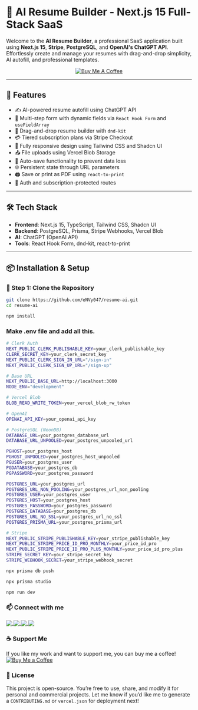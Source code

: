 # 🧠 AI Resume Builder - Next.js 15 Full-Stack SaaS

Welcome to the **AI Resume Builder**, a professional SaaS application built using **Next.js 15**, **Stripe**, **PostgreSQL**, and **OpenAI's ChatGPT API**. Effortlessly create and manage your resumes with drag-and-drop simplicity, AI autofill, and professional templates.



<p align="center">
  <a href="https://www.buymeacoffee.com/narayanverma" target="_blank">
    <img src="https://img.shields.io/badge/-Buy%20me%20a%20coffee-FFDD00?logo=buy-me-a-coffee&logoColor=black&style=for-the-badge" alt="Buy Me A Coffee" />
  </a>
</p>


---

## 🚀 Features

- ✍️ AI-powered resume autofill using ChatGPT API
- 📝 Multi-step form with dynamic fields via `React Hook Form` and `useFieldArray`
- 🧲 Drag-and-drop resume builder with `dnd-kit`
- 💳 Tiered subscription plans via Stripe Checkout
- 📱 Fully responsive design using Tailwind CSS and Shadcn UI
- 📤 File uploads using Vercel Blob Storage
- 💾 Auto-save functionality to prevent data loss
- 🌐 Persistent state through URL parameters
- 🖨️ Save or print as PDF using `react-to-print`
- 🔐 Auth and subscription-protected routes

---

## 🛠 Tech Stack

- **Frontend**: Next.js 15, TypeScript, Tailwind CSS, Shadcn UI
- **Backend**: PostgreSQL, Prisma, Stripe Webhooks, Vercel Blob
- **AI**: ChatGPT (OpenAI API)
- **Tools**: React Hook Form, dnd-kit, react-to-print

---

## 📦 Installation & Setup

### 🔹 Step 1: Clone the Repository

```bash
git clone https://github.com/eNVy047/resume-ai.git
cd resume-ai
```

```bash
npm install
```
### Make .env file and add all this.
```bash
# Clerk Auth
NEXT_PUBLIC_CLERK_PUBLISHABLE_KEY=your_clerk_publishable_key
CLERK_SECRET_KEY=your_clerk_secret_key
NEXT_PUBLIC_CLERK_SIGN_IN_URL="/sign-in"
NEXT_PUBLIC_CLERK_SIGN_UP_URL="/sign-up"

# Base URL
NEXT_PUBLIC_BASE_URL=http://localhost:3000
NODE_ENV="development"

# Vercel Blob
BLOB_READ_WRITE_TOKEN=your_vercel_blob_rw_token

# OpenAI
OPENAI_API_KEY=your_openai_api_key

# PostgreSQL (NeonDB)
DATABASE_URL=your_postgres_database_url
DATABASE_URL_UNPOOLED=your_postgres_unpooled_url

PGHOST=your_postgres_host
PGHOST_UNPOOLED=your_postgres_host_unpooled
PGUSER=your_postgres_user
PGDATABASE=your_postgres_db
PGPASSWORD=your_postgres_password

POSTGRES_URL=your_postgres_url
POSTGRES_URL_NON_POOLING=your_postgres_url_non_pooling
POSTGRES_USER=your_postgres_user
POSTGRES_HOST=your_postgres_host
POSTGRES_PASSWORD=your_postgres_password
POSTGRES_DATABASE=your_postgres_db
POSTGRES_URL_NO_SSL=your_postgres_url_no_ssl
POSTGRES_PRISMA_URL=your_postgres_prisma_url

# Stripe
NEXT_PUBLIC_STRIPE_PUBLISHABLE_KEY=your_stripe_publishable_key
NEXT_PUBLIC_STRIPE_PRICE_ID_PRO_MONTHLY=your_price_id_pro
NEXT_PUBLIC_STRIPE_PRICE_ID_PRO_PLUS_MONTHLY=your_price_id_pro_plus
STRIPE_SECRET_KEY=your_stripe_secret_key
STRIPE_WEBHOOK_SECRET=your_stripe_webhook_secret

```
```bash
npx prisma db push
```

```bash
npx prisma studio
```

```bash
npm run dev
```


### 📫 Connect with me

<p align="left">
  <a href="mailto:narayan7154@gmail.com">
    <img align="center" src="https://img.shields.io/badge/-Email-D14836?logo=gmail&logoColor=white&style=flat" />
  </a>
  <a href="https://www.linkedin.com/in/narayanverma/" target="_blank">
    <img align="center" src="https://img.shields.io/badge/-LinkedIn-0077B5?logo=linkedin&style=flat" />
  </a>
  <a href="https://www.instagram.com/narayan_.v/" target="_blank">
    <img align="center" src="https://img.shields.io/badge/-Instagram-E4405F?logo=instagram&logoColor=white&style=flat" />
  </a>
  <a href="https://narayanverma.vercel.app" target="_blank">
    <img align="center" src="https://img.shields.io/badge/-Portfolio-24292E?logo=githubpages&style=flat" />
  </a>
</p>

### ☕ Support Me

If you like my work and want to support me, you can buy me a coffee!  
[![Buy Me a Coffee](https://img.shields.io/badge/-Buy%20me%20a%20coffee-FFDD00?logo=buy-me-a-coffee&logoColor=black&style=flat)](https://www.buymeacoffee.com/narayanverma)

### 📄 License
This project is open-source. You’re free to use, share, and modify it for personal and commercial projects.
Let me know if you’d like me to generate a `CONTRIBUTING.md` or `vercel.json` for deployment next!
